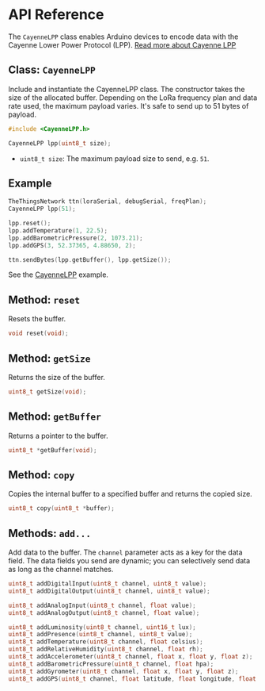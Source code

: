 # API Reference

The `CayenneLPP` class enables Arduino devices to encode data with the Cayenne Lower Power Protocol (LPP). [Read more about Cayenne LPP](https://mydevices.com/cayenne/docs/lora/#lora-cayenne-low-power-payload)

## Class: `CayenneLPP`

Include and instantiate the CayenneLPP class. The constructor takes the size of the allocated buffer. Depending on the LoRa frequency plan and data rate used, the maximum payload varies. It's safe to send up to 51 bytes of payload.

```c
#include <CayenneLPP.h>

CayenneLPP lpp(uint8_t size);
```

- `uint8_t size`: The maximum payload size to send, e.g. `51`.

## Example

```c
TheThingsNetwork ttn(loraSerial, debugSerial, freqPlan);
CayenneLPP lpp(51);

lpp.reset();
lpp.addTemperature(1, 22.5);
lpp.addBarometricPressure(2, 1073.21);
lpp.addGPS(3, 52.37365, 4.88650, 2);

ttn.sendBytes(lpp.getBuffer(), lpp.getSize());
```

See the [CayenneLPP](https://github.com/TheThingsNetwork/arduino-device-lib/blob/master/examples/CayenneLPP/CayenneLPP.ino) example. 

## Method: `reset`

Resets the buffer.

```c
void reset(void);
```

## Method: `getSize`

Returns the size of the buffer.

```c
uint8_t getSize(void);
```

## Method: `getBuffer`

Returns a pointer to the buffer.

```c
uint8_t *getBuffer(void);
```

## Method: `copy`

Copies the internal buffer to a specified buffer and returns the copied size.

```c
uint8_t copy(uint8_t *buffer);
```

## Methods: `add...`

Add data to the buffer. The `channel` parameter acts as a key for the data field. The data fields you send are dynamic; you can selectively send data as long as the channel matches.

```c
uint8_t addDigitalInput(uint8_t channel, uint8_t value);
uint8_t addDigitalOutput(uint8_t channel, uint8_t value);

uint8_t addAnalogInput(uint8_t channel, float value);
uint8_t addAnalogOutput(uint8_t channel, float value);

uint8_t addLuminosity(uint8_t channel, uint16_t lux);
uint8_t addPresence(uint8_t channel, uint8_t value);
uint8_t addTemperature(uint8_t channel, float celsius);
uint8_t addRelativeHumidity(uint8_t channel, float rh);
uint8_t addAccelerometer(uint8_t channel, float x, float y, float z);
uint8_t addBarometricPressure(uint8_t channel, float hpa);
uint8_t addGyrometer(uint8_t channel, float x, float y, float z);
uint8_t addGPS(uint8_t channel, float latitude, float longitude, float meters);
```
